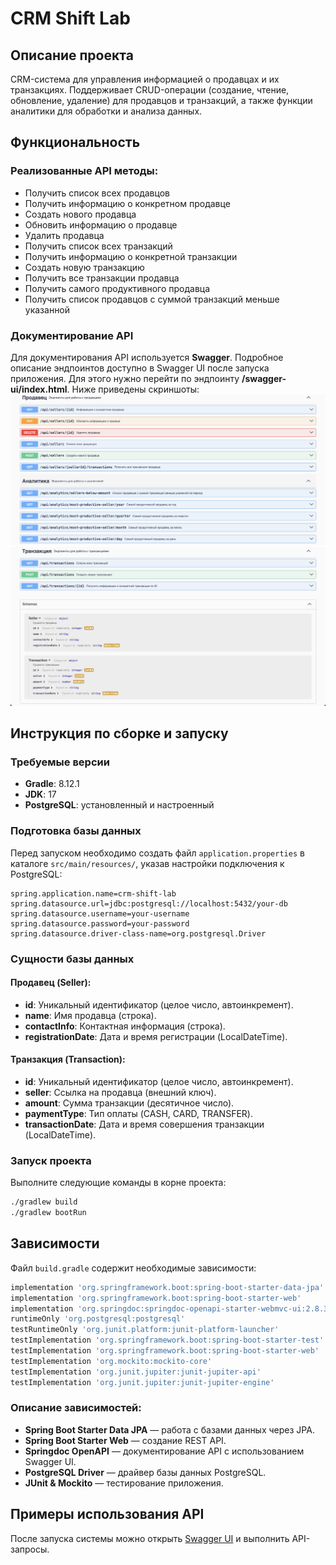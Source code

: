 # CRM Shift Lab

## Описание проекта

CRM-система для управления информацией о продавцах и их транзакциях. Поддерживает CRUD-операции (создание, чтение, обновление, удаление) для продавцов и транзакций, а также функции аналитики для обработки и анализа данных.

## Функциональность

### Реализованные API методы:

- Получить список всех продавцов
- Получить информацию о конкретном продавце
- Создать нового продавца
- Обновить информацию о продавце
- Удалить продавца
- Получить список всех транзакций
- Получить информацию о конкретной транзакции
- Создать новую транзакцию
- Получить все транзакции продавца
- Получить самого продуктивного продавца
- Получить список продавцов с суммой транзакций меньше указанной

### Документирование API

Для документирования API используется **Swagger**. Подробное описание эндпоинтов доступно в Swagger UI после запуска приложения. Для этого нужно перейти по эндпоинту **/swagger-ui/index.html**. Ниже приведены скриншоты:
![](1.png)
![](2.png)

## Инструкция по сборке и запуску

### Требуемые версии

- **Gradle**: 8.12.1
- **JDK**: 17
- **PostgreSQL**: установленный и настроенный

### Подготовка базы данных

Перед запуском необходимо создать файл `application.properties` в каталоге `src/main/resources/`, указав настройки подключения к PostgreSQL:

```properties
spring.application.name=crm-shift-lab
spring.datasource.url=jdbc:postgresql://localhost:5432/your-db
spring.datasource.username=your-username
spring.datasource.password=your-password
spring.datasource.driver-class-name=org.postgresql.Driver
```

### Сущности базы данных

#### Продавец (Seller):

- **id**: Уникальный идентификатор (целое число, автоинкремент).
- **name**: Имя продавца (строка).
- **contactInfo**: Контактная информация (строка).
- **registrationDate**: Дата и время регистрации (LocalDateTime).

#### Транзакция (Transaction):

- **id**: Уникальный идентификатор (целое число, автоинкремент).
- **seller**: Ссылка на продавца (внешний ключ).
- **amount**: Сумма транзакции (десятичное число).
- **paymentType**: Тип оплаты (CASH, CARD, TRANSFER).
- **transactionDate**: Дата и время совершения транзакции (LocalDateTime).

### Запуск проекта

Выполните следующие команды в корне проекта:

```sh
./gradlew build
./gradlew bootRun
```

## Зависимости

Файл `build.gradle` содержит необходимые зависимости:

```gradle
implementation 'org.springframework.boot:spring-boot-starter-data-jpa'
implementation 'org.springframework.boot:spring-boot-starter-web'
implementation 'org.springdoc:springdoc-openapi-starter-webmvc-ui:2.8.3'
runtimeOnly 'org.postgresql:postgresql'
testRuntimeOnly 'org.junit.platform:junit-platform-launcher'
testImplementation 'org.springframework.boot:spring-boot-starter-test'
testImplementation 'org.springframework.boot:spring-boot-starter-web'
testImplementation 'org.mockito:mockito-core'
testImplementation 'org.junit.jupiter:junit-jupiter-api'
testImplementation 'org.junit.jupiter:junit-jupiter-engine'
```

### Описание зависимостей:

- **Spring Boot Starter Data JPA** — работа с базами данных через JPA.
- **Spring Boot Starter Web** — создание REST API.
- **Springdoc OpenAPI** — документирование API с использованием Swagger UI.
- **PostgreSQL Driver** — драйвер базы данных PostgreSQL.
- **JUnit & Mockito** — тестирование приложения.

## Примеры использования API

После запуска системы можно открыть [Swagger UI](http://localhost:8080/swagger-ui.html) и выполнить API-запросы.


